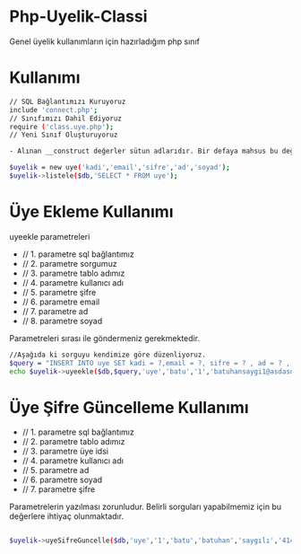 # Php-Uyelik-Classi

Genel üyelik kullanımların için hazırladığım php sınıf

# Kullanımı



```sh
// SQL Bağlantımızı Kuruyoruz
include 'connect.php';
// Sınıfımızı Dahil Ediyoruz
require ('class.uye.php');
// Yeni Sınıf Oluşturuyoruz

- Alınan __construct değerler sütun adlarıdır. Bir defaya mahsus bu değerleri sırasıyla gönderdiğimiz de tekrardan yazmamıza gerekyoktur.

$uyelik = new uye('kadi','email','sifre','ad','soyad');
$uyelik->listele($db,'SELECT * FROM uye');
```
# Üye Ekleme Kullanımı
uyeekle parametreleri
- // 1. parametre sql bağlantımız
- // 2. parametre sorgumuz
- // 3. parametre tablo adımız
- // 4. parametre kullanıcı adı
- // 5. parametre şifre
- // 6. parametre email
- // 7. parametre ad
- // 8. parametre soyad

Parametreleri sırası ile göndermeniz gerekmektedir.

```sh
//Aşağıda ki sorguyu kendimize göre düzenliyoruz.
$query = "INSERT INTO uye SET kadi = ?,email = ?, sifre = ? , ad = ? , soyad= ?";
echo $uyelik->uyeekle($db,$query,'uye','batu','1','batuhansaygi1@asdasd.com','batuhan','saygılı');
```

# Üye Şifre Güncelleme Kullanımı

- // 1. parametre sql bağlantımız
- // 2. parametre tablo adımız
- // 3. parametre üye idsi
- // 4. parametre kullanıcı adı
- // 5. parametre ad
- // 6. parametre soyad
- // 7. parametre şifre

Parametrelerin yazılması zorunludur. Belirli sorguları yapabilmemiz için bu değerlere ihtiyaç olunmaktadır.

```sh

$uyelik->uyeSifreGuncelle($db,'uye','1','batu','batuhan','saygılı','414623');

```